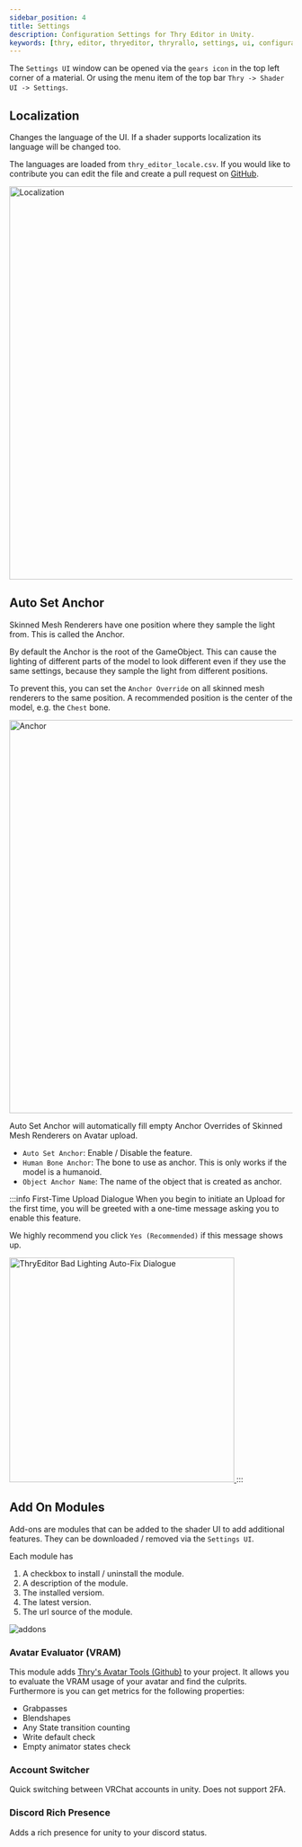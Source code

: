 ```yaml
---
sidebar_position: 4
title: Settings
description: Configuration Settings for Thry Editor in Unity.
keywords: [thry, editor, thryeditor, thryrallo, settings, ui, configuration, config, poiyomi, shader]
---
```


The `Settings UI` window can be opened via the `gears icon` in the top left corner of a material. Or using the menu item of the top bar `Thry -> Shader UI -> Settings`.

## Localization

Changes the language of the UI. If a shader supports localization its language will be changed too.

The languages are loaded from `thry_editor_locale.csv`. If you would like to contribute you can edit the file and create a pull request on [GitHub](https://github.com/Thryrallo/ThryEditor).

<a target="_blank" href="/img/thryeditor/localization.png">
<img src="/img/thryeditor/localization.png" alt="Localization" width="700px"/>
</a>

## Auto Set Anchor

Skinned Mesh Renderers have one position where they sample the light from. This is called the Anchor.

By default the Anchor is the root of the GameObject. This can cause the lighting of different parts of the model to look different even if they use the same settings, because they sample the light from different positions.

To prevent this, you can set the `Anchor Override` on all skinned mesh renderers to the same position. A recommended position is the center of the model, e.g. the `Chest` bone.

<a target="_blank" href="/img/thryeditor/anchor.png">
<img src="/img/thryeditor/anchor.png" alt="Anchor" width="700px"/>
</a>

Auto Set Anchor will automatically fill empty Anchor Overrides of Skinned Mesh Renderers on Avatar upload.
- `Auto Set Anchor`: Enable / Disable the feature.
- `Human Bone Anchor`: The bone to use as anchor. This is only works if the model is a humanoid.
- `Object Anchor Name`: The name of the object that is created as anchor.

:::info First-Time Upload Dialogue
When you begin to initiate an Upload for the first time, you will be greeted with a one-time message asking you to enable this feature.

We highly recommend you click `Yes (Recommended)` if this message shows up.

<a target="_blank" href="/img/general/bad-lighting-fix-message.png">
<img src="/img/general/bad-lighting-fix-message.png" alt="ThryEditor Bad Lighting Auto-Fix Dialogue" width="400px"/>
</a>
:::

## Add On Modules

Add-ons are modules that can be added to the shader UI to add additional features.
They can be downloaded / removed via the `Settings UI`.

Each module has
1. A checkbox to install / uninstall the module.
2. A description of the module.
3. The installed versiom.
4. The latest version.
5. The url source of the module.

![addons](/img/thryeditor/addons.png)

### Avatar Evaluator (VRAM)

This module adds [Thry's Avatar Tools (Github)](https://github.com/Thryrallo/VRCAvatarTools) to your project.
It allows you to evaluate the VRAM usage of your avatar and find the culprits.
Furthermore is you can get metrics for the following properties:
- Grabpasses
- Blendshapes
- Any State transition counting
- Write default check
- Empty animator states check

### Account Switcher

Quick switching between VRChat accounts in unity.
Does not support 2FA.

### Discord Rich Presence

Adds a rich presence for unity to your discord status.